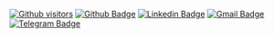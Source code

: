 [![Github visitors](https://visitor-badge.glitch.me/badge?page_id=lbbergamo.visitor-badge)](https://github.com/lbbergamo)
[![Github Badge](https://img.shields.io/badge/-Github-000?style=flat-square&logo=Github&logoColor=white&link=https://github.com/caioagiani)](https://github.com/lbbergamo)
[![Linkedin Badge](https://img.shields.io/badge/-LinkedIn-blue?style=flat-square&logo=Linkedin&logoColor=white&link=https://www.linkedin.com/in/leandro-bergamo/)](https://www.linkedin.com/in/leandro-bergamo/)
[![Gmail Badge](https://img.shields.io/badge/-Email-c14438?style=flat-square&logo=Gmail&logoColor=white&link=mailto:leandro.bergamo@hotmail.com)](mailto:leandro.bergamo@hotmail.com)
[![Telegram Badge](https://img.shields.io/github/followers/lbbergamo?style=social)](https://github.com/lbbergamo)
